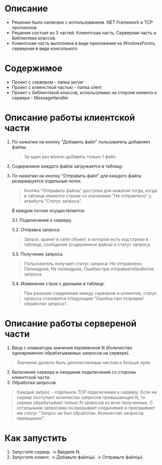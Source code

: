 # Описание
- Решение было написано с использованием .NET Framework и TCP протоколов. 
- Решение состоит из 3 частей: Клиентская часть, Серверная часть и Библиотека классов.
- Клиентская часть выполнена в виде приложения на WindowsForms, серверная в виде консольного.

# Содержимое
- Проект с сервером - папка server
- Проект с клиенсткой частью - папка client
- Проект с библиотекой классов, используемых на стороне клиента и сервера - MessageHandler

# Описание работы клиентской части
1. По нажатию на кнопку "Добавить файл" пользователь добавляет файлы. 
	> За один раз можно добавить только 1 файл.

2. Содержимое каждого файла загружается в таблицу.
3. По нажатию на кнопку "Отправить файл" для каждого файла резервируется отдельный поток.
	> Кнопка "Отправить файлы" доступна для нажатия тогда, когда в таблице имеются строки со значением "Не отправлено" у атрибута "Статус запроса".
	
	В каждом потоке осуществляется:
	
	3.1. Подключение к серверу. 
	
	3.2. Отправка запроса.
	> Запрос хранит в себе объект, в котором есть код строки в таблице, сообщение (содержимое файла) и статус запроса
	
	3.3. Получение запроса.
	> Пользователь получает статус запроса: Не отправлено, Палиндром, Не палиндром, Ошибка при отправке/обработке запроса.
	
	3.4. Изменение строк с данными в таблице.  
	> При разрыве соединения между сервером и клиентом, статус запроса становится следующим "Ошибка при отправке/обработке запроса".

# Описание работы сервереной части
1. Ввод с клавиатуры значения переменной N (Количество одновременно обрабатываемых запросов на сервере). 
> Значение должно быть целочисленным числом и больше нуля.
2. Включение сервера и ожидание подключений со стороны клиентской части.
3. Обработка запросов.
> Каждый запрос - отдельное TCP подключение к серверу. Eсли на сервер поступает количество запросов превышающее N, то сервер обрабатывает только N запросов из всех полученных. С остальными запросами он разрывает соединение и присваивает им статус "Запрос не был обработан. Количество запросов превышено!". 

# Как запустить
1. Запустите сервер. -> Введите N.
2. Запустите клиент. -> Добавьте файл(ы). -> Отправьте файл(ы).
	
